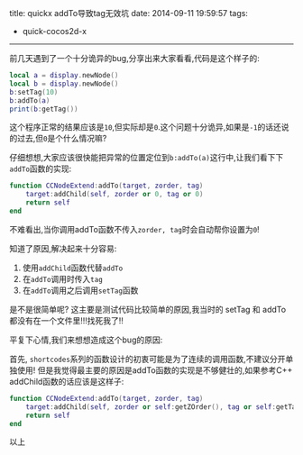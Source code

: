 title: quickx addTo导致tag无效坑
date: 2014-09-11 19:59:57
tags:
- quick-cocos2d-x
---

前几天遇到了一个十分诡异的bug,分享出来大家看看,代码是这个样子的:

```lua
local a = display.newNode()
local b = display.newNode()
b:setTag(10)
b:addTo(a)
print(b:getTag())
```
<!--more-->

这个程序正常的结果应该是`10`,但实际却是`0`.这个问题十分诡异,如果是`-1`的话还说的过去,但`0`是个什么情况嘛?


仔细想想,大家应该很快能把异常的位置定位到`b:addTo(a)`这行中,让我们看下下`addTo`函数的实现:

```lua
function CCNodeExtend:addTo(target, zorder, tag)
    target:addChild(self, zorder or 0, tag or 0)
    return self
end
```

不难看出,当你调用addTo函数不传入`zorder, tag`时会自动帮你设置为`0`!

知道了原因,解决起来十分容易:

1. 使用`addChild`函数代替`addTo`
2. 在`addTo`调用时传入`tag`
3. 在`addTo`调用之后调用`setTag`函数


是不是很简单呢? 这主要是测试代码比较简单的原因,我当时的 setTag 和 addTo 都没有在一个文件里!!!找死我了!!

平复下心情,我们来想想造成这个bug的原因:

首先, `shortcodes`系列的函数设计的初衷可能是为了连续的调用函数,不建议分开单独使用! 但是我觉得最主要的原因是addTo函数的实现是不够健壮的,如果参考C++ addChild函数的话应该是这样子:

```lua
function CCNodeExtend:addTo(target, zorder, tag)
    target:addChild(self, zorder or self:getZOrder(), tag or self:getTag())
    return self
end
```


以上